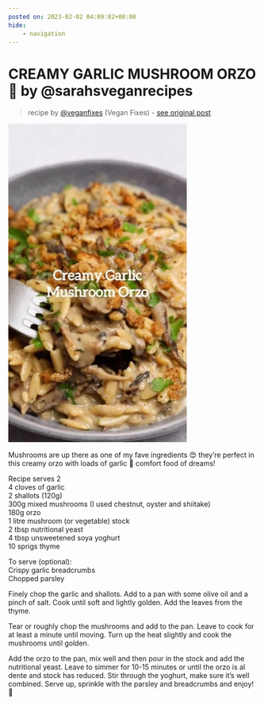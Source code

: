```yaml
---
posted on: 2023-02-02 04:09:02+00:00
hide:
    - navigation
---
```


# CREAMY GARLIC MUSHROOM ORZO 🍃 by @sarahsveganrecipes 

> recipe by [@veganfixes](https://www.instagram.com/veganfixes/) 
(Vegan Fixes) - [see original post](https://instagram.com/p/CoJWQKypTeo)

![](../img/veganfixes_02-02-2023_0402.png)

  
Mushrooms are up there as one of my fave ingredients 😍 they’re perfect in this creamy orzo with loads of garlic 🤤 comfort food of dreams!  
  
Recipe serves 2  
4 cloves of garlic  
2 shallots (120g)  
300g mixed mushrooms (I used chestnut, oyster and shiitake)   
180g orzo   
1 litre mushroom (or vegetable) stock   
2 tbsp nutritional yeast   
4 tbsp unsweetened soya yoghurt   
10 sprigs thyme   
  
To serve (optional):  
Crispy garlic breadcrumbs   
Chopped parsley   
  
Finely chop the garlic and shallots. Add to a pan with some olive oil and a pinch of salt. Cook until soft and lightly golden. Add the leaves from the thyme.  
  
Tear or roughly chop the mushrooms and add to the pan. Leave to cook for at least a minute until moving. Turn up the heat slightly and cook the mushrooms until golden.   
  
Add the orzo to the pan, mix well and then pour in the stock and add the nutritional yeast. Leave to simmer for 10-15 minutes or until the orzo is al dente and stock has reduced. Stir through the yoghurt, make sure it’s well combined. Serve up, sprinkle with the parsley and breadcrumbs and enjoy! 💛   